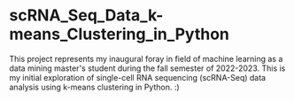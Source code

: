# scRNA_Seq_Data_k-means_Clustering_in_Python
This project represents my inaugural foray in field of machine learning as a data mining master's student during the fall semester of 2022-2023. This is my initial exploration of single-cell RNA sequencing (scRNA-Seq) data analysis using k-means clustering in Python. :)
